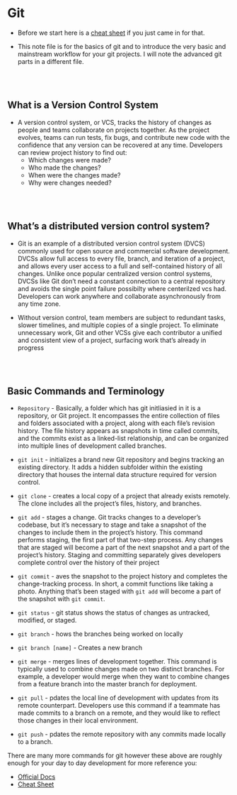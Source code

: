 # Git 

- Before we start here is a [cheat sheet](https://github.github.com/training-kit/downloads/github-git-cheat-sheet.pdf) if you just came in for that.

- This note file is for the basics of git and to introduce the very basic and mainstream workflow for your git projects. I will note the advanced git parts in a different file.

<br>
<br>

## What is a Version Control System

- A version control system, or VCS, tracks the history of changes as people and teams collaborate on projects together. As the project evolves, teams can run tests, fix bugs, and contribute new code with the confidence that any version can be recovered at any time. Developers can review project history to find out:
  - Which changes were made?
  - Who made the changes?
  - When were the changes made?
  - Why were changes needed?
  
<br>
<br>

## What’s a distributed version control system?

- Git is an example of a distributed version control system (DVCS) commonly used for open source and commercial software development. DVCSs allow full access to every file, branch, and iteration of a project, and allows every user access to a full and self-contained history of all changes. Unlike once popular centralized version control systems, DVCSs like Git don’t need a constant connection to a central repository and avoids the single point failure possibilty where centerilzed vcs had. Developers can work anywhere and collaborate asynchronously from any time zone.

- Without version control, team members are subject to redundant tasks, slower timelines, and multiple copies of a single project. To eliminate unnecessary work, Git and other VCSs give each contributor a unified and consistent view of a project, surfacing work that’s already in progress

<br>
<br>

## Basic Commands and Terminology

- `Repository` - Basically, a folder which has git initliasied in it is a repository, or Git project. It encompasses the entire collection of files and folders associated with a project, along with each file’s revision history. The file history appears as snapshots in time called commits, and the commits exist as a linked-list relationship, and can be organized into multiple lines of development called branches.

- `git init` - initializes a brand new Git repository and begins tracking an existing directory. It adds a hidden subfolder within the existing directory that houses the internal data structure required for version control.

- `git clone` - creates a local copy of a project that already exists remotely. The clone includes all the project’s files, history, and branches.

- `git add` - stages a change. Git tracks changes to a developer’s codebase, but it’s necessary to stage and take a snapshot of the changes to include them in the project’s history. This command performs staging, the first part of that two-step process. Any changes that are staged will become a part of the next snapshot and a part of the project’s history. Staging and committing separately gives developers complete control over the history of their project 

- `git commit` - aves the snapshot to the project history and completes the change-tracking process. In short, a commit functions like taking a photo. Anything that’s been staged with `git add` will become a part of the snapshot with `git commit`.

- `git status` - git status shows the status of changes as untracked, modified, or staged.

- `git branch` - hows the branches being worked on locally

- `git branch [name]` - Creates a new branch

- `git merge` - merges lines of development together. This command is typically used to combine changes made on two distinct branches. For example, a developer would merge when they want to combine changes from a feature branch into the master branch for deployment.

- `git pull` - pdates the local line of development with updates from its remote counterpart. Developers use this command if a teammate has made commits to a branch on a remote, and they would like to reflect those changes in their local environment.

- `git push` - pdates the remote repository with any commits made locally to a branch.

There are many more commands for git however these above are roughly enough for your day to day development for more reference you:
  - [Official Docs](https://git-scm.com/docs)
  - [Cheat Sheet](https://github.github.com/training-kit/downloads/github-git-cheat-sheet.pdf)
